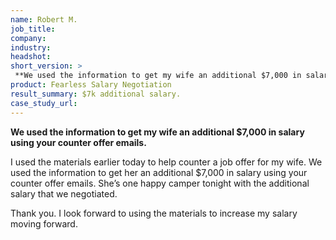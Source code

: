 ```yaml
---
name: Robert M.
job_title: 
company: 
industry: 
headshot: 
short_version: >
 **We used the information to get my wife an additional $7,000 in salary using your counter offer emails.**
product: Fearless Salary Negotiation
result_summary: $7k additional salary.
case_study_url: 
---
```


**We used the information to get my wife an additional $7,000 in salary using your counter offer emails.**

I used the materials earlier today to help counter a job offer for my wife. We used the information to get her an additional $7,000 in salary using your counter offer emails. She’s one happy camper tonight with the additional salary that we negotiated.

Thank you. I look forward to using the materials to increase my salary moving forward.